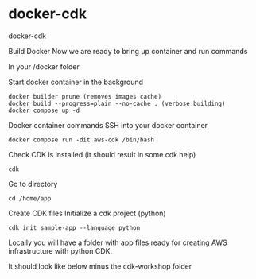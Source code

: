 # docker-cdk
docker-cdk


Build Docker
Now we are ready to bring up container and run commands

In your /docker folder

Start docker container in the background

```
docker builder prune (removes images cache)
docker build --progress=plain --no-cache . (verbose building)
docker compose up -d
```
Docker container commands
SSH into your docker container

```
docker compose run -dit aws-cdk /bin/bash
```
Check CDK is installed (it should result in some cdk help)

```
cdk
```

Go to directory

```
cd /home/app
```

Create CDK files
Initialize a cdk project (python)

```
cdk init sample-app --language python
```

Locally you will have a folder with app files ready for creating AWS infrastructure with python CDK.

It should look like below minus the cdk-workshop folder
